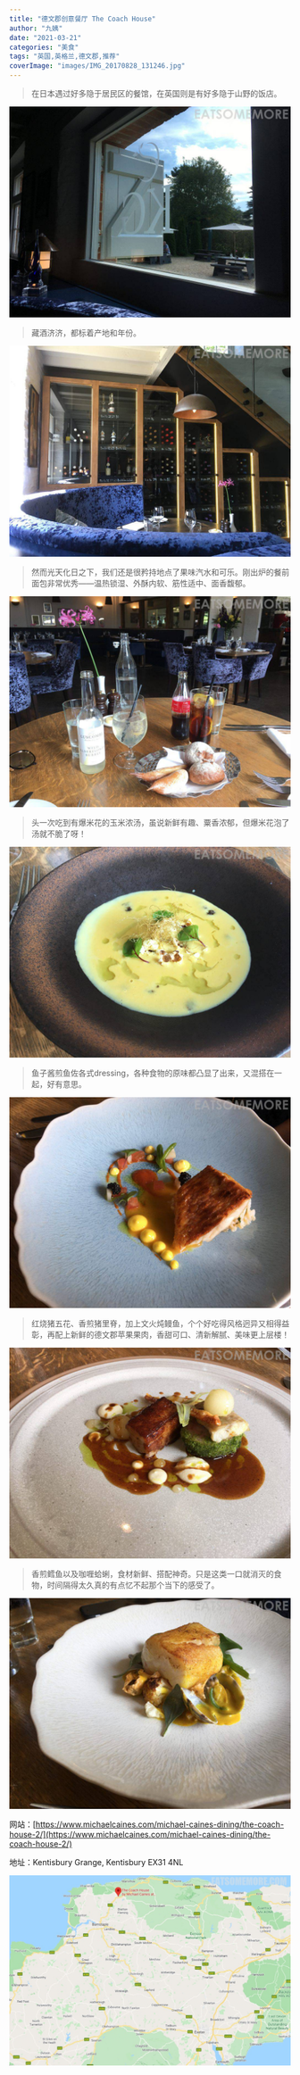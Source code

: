 ```yaml
---
title: "德文郡创意餐厅 The Coach House"
author: "九姨"
date: "2021-03-21"
categories: "美食"
tags: "英国,英格兰,德文郡,推荐"
coverImage: "images/IMG_20170828_131246.jpg"
---
```


>在日本遇过好多隐于居民区的餐馆，在英国则是有好多隐于山野的饭店。

![The Coach House](images/IMG_20170828_124258.jpg)

>藏酒济济，都标着产地和年份。

![The Coach House](images/IMG_20170828_123119.jpg)

>然而光天化日之下，我们还是很矜持地点了果味汽水和可乐。刚出炉的餐前面包非常优秀——温热锁湿、外酥内软、筋性适中、面香馥郁。

![The Coach House](images/IMG_20170828_124313.jpg)

>头一次吃到有爆米花的玉米浓汤，虽说新鲜有趣、粟香浓郁，但爆米花泡了汤就不脆了呀！

![The Coach House](images/IMG_20170828_124749.jpg)

>鱼子酱煎鱼佐各式dressing，各种食物的原味都凸显了出来，又混搭在一起，好有意思。

![The Coach House](images/IMG_20170828_124802.jpg)

>红烧猪五花、香煎猪里脊，加上文火炖鳗鱼，个个好吃得风格迥异又相得益彰，再配上新鲜的德文郡苹果果肉，香甜可口、清新解腻、美味更上层楼！

![The Coach House](images/IMG_20170828_131246.jpg)

>香煎鳕鱼以及咖喱蛤蜊，食材新鲜、搭配神奇。只是这类一口就消灭的食物，时间隔得太久真的有点忆不起那个当下的感受了。

![The Coach House](images/IMG_20170828_131257.jpg)


网站：[https://www.michaelcaines.com/michael-caines-dining/the-coach-house-2/](https://www.michaelcaines.com/michael-caines-dining/the-coach-house-2/)

地址：Kentisbury Grange, Kentisbury EX31 4NL

![The Coach House](images/coachhouse.jpg)